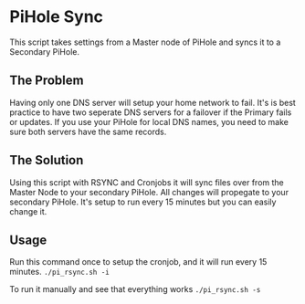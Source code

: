 # PiHole Sync
This script takes settings from a Master node of PiHole and syncs it to a Secondary PiHole.

## The Problem
Having only one DNS server will setup your home network to fail. It's is best practice to have two seperate DNS servers for a failover if the Primary fails or updates.
If you use your PiHole for local DNS names, you need to make sure both servers have the same records.

## The Solution
Using this script with RSYNC and Cronjobs it will sync files over from the Master Node to your secondary PiHole. All changes will propegate to your secondary PiHole. It's setup to run every 15 minutes but you can easily change it.

## Usage
Run this command once to setup the cronjob, and it will run every 15 minutes.
``
./pi_rsync.sh -i
``

To run it manually and see that everything works
``
./pi_rsync.sh -s
``
